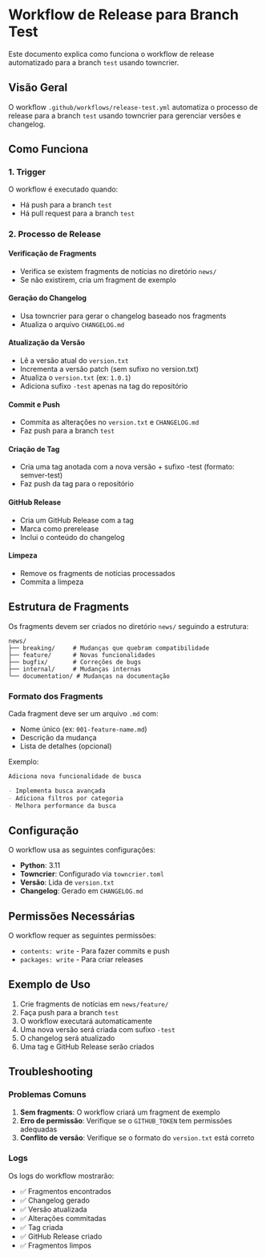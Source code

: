 # Workflow de Release para Branch Test

Este documento explica como funciona o workflow de release automatizado para a branch `test` usando towncrier.

## Visão Geral

O workflow `.github/workflows/release-test.yml` automatiza o processo de release para a branch `test` usando towncrier para gerenciar versões e changelog.

## Como Funciona

### 1. Trigger
O workflow é executado quando:
- Há push para a branch `test`
- Há pull request para a branch `test`

### 2. Processo de Release

#### Verificação de Fragments
- Verifica se existem fragments de notícias no diretório `news/`
- Se não existirem, cria um fragment de exemplo

#### Geração do Changelog
- Usa towncrier para gerar o changelog baseado nos fragments
- Atualiza o arquivo `CHANGELOG.md`

#### Atualização da Versão
- Lê a versão atual do `version.txt`
- Incrementa a versão patch (sem sufixo no version.txt)
- Atualiza o `version.txt` (ex: `1.0.1`)
- Adiciona sufixo `-test` apenas na tag do repositório

#### Commit e Push
- Commita as alterações no `version.txt` e `CHANGELOG.md`
- Faz push para a branch `test`

#### Criação de Tag
- Cria uma tag anotada com a nova versão + sufixo -test (formato: semver-test)
- Faz push da tag para o repositório

#### GitHub Release
- Cria um GitHub Release com a tag
- Marca como prerelease
- Inclui o conteúdo do changelog

#### Limpeza
- Remove os fragments de notícias processados
- Commita a limpeza

## Estrutura de Fragments

Os fragments devem ser criados no diretório `news/` seguindo a estrutura:

```
news/
├── breaking/     # Mudanças que quebram compatibilidade
├── feature/      # Novas funcionalidades
├── bugfix/       # Correções de bugs
├── internal/     # Mudanças internas
└── documentation/ # Mudanças na documentação
```

### Formato dos Fragments

Cada fragment deve ser um arquivo `.md` com:
- Nome único (ex: `001-feature-name.md`)
- Descrição da mudança
- Lista de detalhes (opcional)

Exemplo:
```markdown
Adiciona nova funcionalidade de busca

- Implementa busca avançada
- Adiciona filtros por categoria
- Melhora performance da busca
```

## Configuração

O workflow usa as seguintes configurações:

- **Python**: 3.11
- **Towncrier**: Configurado via `towncrier.toml`
- **Versão**: Lida de `version.txt`
- **Changelog**: Gerado em `CHANGELOG.md`

## Permissões Necessárias

O workflow requer as seguintes permissões:
- `contents: write` - Para fazer commits e push
- `packages: write` - Para criar releases

## Exemplo de Uso

1. Crie fragments de notícias em `news/feature/`
2. Faça push para a branch `test`
3. O workflow executará automaticamente
4. Uma nova versão será criada com sufixo `-test`
5. O changelog será atualizado
6. Uma tag e GitHub Release serão criados

## Troubleshooting

### Problemas Comuns

1. **Sem fragments**: O workflow criará um fragment de exemplo
2. **Erro de permissão**: Verifique se o `GITHUB_TOKEN` tem permissões adequadas
3. **Conflito de versão**: Verifique se o formato do `version.txt` está correto

### Logs

Os logs do workflow mostrarão:
- ✅ Fragmentos encontrados
- ✅ Changelog gerado
- ✅ Versão atualizada
- ✅ Alterações commitadas
- ✅ Tag criada
- ✅ GitHub Release criado
- ✅ Fragmentos limpos 